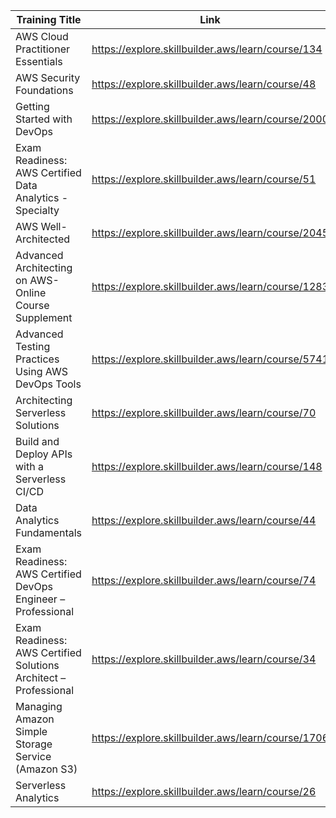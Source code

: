 
| Training Title | Link |
|----|----|
|AWS Cloud Practitioner Essentials |https://explore.skillbuilder.aws/learn/course/134|
|AWS Security Foundations |https://explore.skillbuilder.aws/learn/course/48|
|Getting Started with DevOps |https://explore.skillbuilder.aws/learn/course/2000|
|Exam Readiness: AWS Certified Data Analytics - Specialty|https://explore.skillbuilder.aws/learn/course/51|
|AWS Well-Architected|https://explore.skillbuilder.aws/learn/course/2045|
|Advanced Architecting on AWS- Online Course Supplement|https://explore.skillbuilder.aws/learn/course/1283|
|Advanced Testing Practices Using AWS DevOps Tools|https://explore.skillbuilder.aws/learn/course/5741|
|Architecting Serverless Solutions|https://explore.skillbuilder.aws/learn/course/70|
|Build and Deploy APIs with a Serverless CI/CD|https://explore.skillbuilder.aws/learn/course/148|
|Data Analytics Fundamentals|https://explore.skillbuilder.aws/learn/course/44|
|Exam Readiness: AWS Certified DevOps Engineer – Professional|https://explore.skillbuilder.aws/learn/course/74|
|Exam Readiness: AWS Certified Solutions Architect – Professional|https://explore.skillbuilder.aws/learn/course/34|
|Managing Amazon Simple Storage Service (Amazon S3)|https://explore.skillbuilder.aws/learn/course/1706|
|Serverless Analytics|https://explore.skillbuilder.aws/learn/course/26|